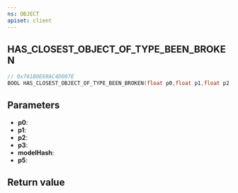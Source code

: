 ```yaml
---
ns: OBJECT
apiset: client
---
```

## HAS_CLOSEST_OBJECT_OF_TYPE_BEEN_BROKEN

```c
// 0x761B0E69AC4D007E
BOOL HAS_CLOSEST_OBJECT_OF_TYPE_BEEN_BROKEN(float p0,float p1,float p2,float p3,Hash modelHash,Any p5);
```


## Parameters
* **p0**:
* **p1**:
* **p2**:
* **p3**:
* **modelHash**:
* **p5**:

## Return value

